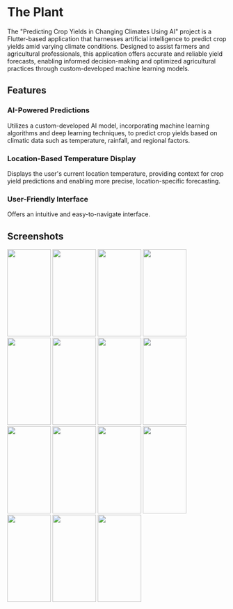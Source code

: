 # The Plant

The "Predicting Crop Yields in Changing Climates Using AI" project is a Flutter-based application that harnesses artificial intelligence to predict crop yields amid varying climate conditions. Designed to assist farmers and agricultural professionals, this application offers accurate and reliable yield forecasts, enabling informed decision-making and optimized agricultural practices through custom-developed machine learning models.


## Features
### AI-Powered Predictions
Utilizes a custom-developed AI model, incorporating machine learning algorithms and deep learning techniques, to predict crop yields based on climatic data such as temperature, rainfall, and regional factors.
### Location-Based Temperature Display
Displays the user's current location temperature, providing context for crop yield predictions and enabling more precise, location-specific forecasting.
### User-Friendly Interface 
Offers an intuitive and easy-to-navigate interface.


## Screenshots

<p float="left">
<img src="https://github.com/user-attachments/assets/c97d0450-4c2f-494c-8e8f-c29adf4f5079" width="100" height="200"/>
<img src="https://github.com/user-attachments/assets/7b4c51dc-9f09-4795-9c56-d9b9401f8ca2" width="100" height="200"/>
<img src="https://github.com/user-attachments/assets/92ebaa30-76fb-49a9-83ff-510cde507e73" width="100" height="200"/> 
<img src="https://github.com/user-attachments/assets/adca6b17-f199-435c-a8d6-c9ed239efde2" width="100" height="200"/> 
<img src="https://github.com/user-attachments/assets/f56fd43d-b3dc-4765-a4e3-08eb0d842a8c" width="100" height="200"/>
<img src="https://github.com/user-attachments/assets/98a94913-681d-47db-9033-936270773d38" width="100" height="200"/>
<img src="https://github.com/user-attachments/assets/1e4b6143-4111-40b3-9cfa-1db7b6b08198" width="100" height="200"/>
<img src="https://github.com/user-attachments/assets/46b404ca-cdce-455b-8894-fa087f7208af" width="100" height="200"/>
<img src="https://github.com/user-attachments/assets/cbcbff3c-57ed-44a3-b8ed-9bbf7bdc0bf8" width="100" height="200"/>
<img src="https://github.com/user-attachments/assets/a999e544-a31e-4eae-8601-d7236af0fc18" width="100" height="200"/>
<img src="https://github.com/user-attachments/assets/90e06803-24a9-48e2-8617-be1a0f934e31" width="100" height="200"/>
<img src="https://github.com/user-attachments/assets/95c44b3f-fca8-43dc-877d-fd25e97f3697" width="100" height="200"/>
<img src="https://github.com/user-attachments/assets/917bd36f-4136-4afb-b81d-eaed9395e246" width="100" height="200"/>
<img src="https://github.com/user-attachments/assets/ffae1d57-e746-4a3c-ad1c-16372e1e48c6" width="100" height="200"/>
<img src="https://github.com/user-attachments/assets/7361c6ee-36b8-484a-8fbf-abba0c3ea192" width="100" height="200"/>
</p>







